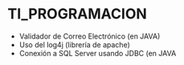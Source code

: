 # TI_PROGRAMACION

- Validador de Correo Electrónico (en JAVA)
- Uso del log4j (librería de apache)
- Conexión a SQL Server usando JDBC (en JAVA
